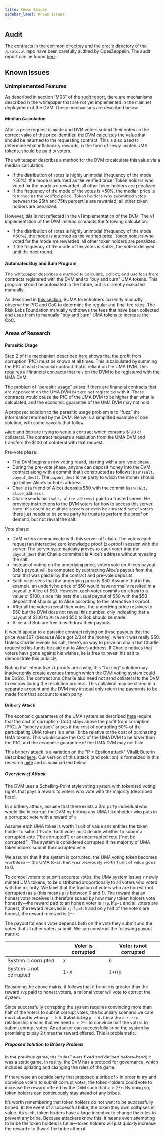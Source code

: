 ```yaml
---
title: Known Issues
sidebar_label: Known Issues
---
```


## Audit

The contracts in [the common directory](https://github.com/UMAprotocol/protocol/tree/9d403ddb5f2f07194daefe7da51e0e0a6306f2c4/core/contracts/common) and [the oracle directory](https://github.com/UMAprotocol/protocol/tree/9d403ddb5f2f07194daefe7da51e0e0a6306f2c4/core/contracts/oracle) of the `/protocol` repo have been carefully audited by OpenZeppelin.
The audit report can be found [here](https://blog.openzeppelin.com/uma-audit-phase-1/).

## Known Issues

### Unimplemented Features

As described in section “M03” of the [audit report](https://blog.openzeppelin.com/uma-audit-phase-1/), there are mechanisms described in the whitepaper that are not yet implemented in the mainnet deployment of the DVM.
These mechanisms are described below.

#### Median Calculation

After a price request is made and DVM voters submit their votes on the correct value of the price identifier, the DVM calculates the value that should be returned to the requesting contract.
This is also used to determine what inflationary rewards, in the form of newly minted UMA tokens, should be paid to voters.

The whitepaper describes a method for the DVM to calculate this value via a median calculation:

- If the distribution of votes is highly unimodal (frequency of the mode >50%), the mode is returned as the verified price. Token holders who voted for the mode are rewarded; all other token holders are penalized.
- If the frequency of the mode of the votes is <50%, the median price is returned as the verified price. Token holders who submitted votes between the 25th and 75th percentile are rewarded; all other token holders are penalized.

However, this is not reflected in the v1 implementation of the DVM. The v1 implementation of the DVM instead conducts the following calculation:

- If the distribution of votes is highly unimodal (frequency of the mode >50%), the mode is returned as the verified price. Token holders who voted for the mode are rewarded; all other token holders are penalized.
- If the frequency of the mode of the votes is <50%, the vote is delayed until the next round.

#### Automated Buy and Burn Program

The whitepaper describes a method to calculate, collect, and use fees from contracts registered with the DVM and to “buy and burn” UMA tokens.
This program should be automated in the future, but is currently executed manually.

As described in [this section](./economic_architecture.md), \$UMA tokenholders currently manually observe the PfC and CoC to determine the regular and final fee rates.
The Risk Labs Foundation manually withdraws the fees that have been collected and uses them to manually “buy and burn” UMA tokens to increase the CoC.

### Areas of Research

#### Parasitic Usage

Step 2 of the mechanism described [here](./economic_architecture.md) shows that the profit from corruption (PfC) must be known at all times.
This is calculated by summing the PfC of each financial contract that is reliant on the UMA DVM.
This requires all financial contracts that rely on the DVM to be registered with the UMA DVM.

The problem of “parasitic usage” arises if there are financial contracts that are dependent on the UMA DVM but are not registered with it.
These contracts would cause the PfC of the UMA DVM to be higher than what is calculated, and the economic guarantee of the UMA DVM may not hold.

A proposed solution to the parasitic usage problem is to “fuzz” the information returned by the DVM.
Below is a simplified example of one solution, with some caveats that follow.

Alice and Bob are trying to settle a contract which contains $100 of collateral. The contract requests a resolution from the UMA DVM and transfers the $100 of collateral with that request.

Pre-vote phase:

- The DVM begins a new voting round, starting with a pre-vote phase.
- During the pre-vote phase, anyone can deposit money into the DVM contract along with a commit that’s constructed as follows: `hash(salt, payout_dest)`. The `payout_dest` is the party to which the money should go (either Alice’s or Bob’s address).
- Charlie (a friend of Alice) deposits \$50 with the commit `hash(salt, alice_address)`.
- Charlie sends his `(salt, alice_address)` pair to a trusted server. He provides instructions to the DVM voters for how to access this server. Note: this could be multiple servers or even be a trusted set of voters - there just needs to be some party he trusts to perform the proof on demand, but not reveal the salt.

Vote phase:

- DVM voters communicate with this server off chain. The voters each request an interactive zero knowledge proof (zk-proof) session with the server. The server systematically proves to each voter that the `payout_dest` that Charlie committed is Alice’s address without revealing the salt.
- Instead of voting on the underlying price, voters vote on Alice’s payout. Bob’s payout will be computed by subtracting Alice’s payout from the total that was paid in by the contract and pre-vote deposits.
- Each voter sees that the underlying price is $50. Assume that in this example, an underlying price of $50 would have normally resulted in a payout to Alice of $50. However, each voter commits on-chain to a value of $100, since this nets the usual payout of $50 with the $50 deposit that should go to Alice according to the interactive zk-proof.
- After all the voters reveal their votes, the underlying price resolves to $50 but the DVM does not reveal this number, only indicating that a payout of $100 to Alice and \$50 to Bob should be made.
- Alice and Bob are free to withdraw their payouts.

It would appear to a parasitic contract relying on these payouts that the price was $67 (because Alice got 2/3 of the money), when it was really $50.
Unless Charlie reveals his salt, there’s no way to prove on chain that Charlie requested his funds be paid out to Alice’s address.
If Charlie notices that voters have gone against his wishes, he is free to reveal his salt to demonstrate this publicly.

Noting that interactive zk proofs are costly, this “fuzzing” solution may inadvertently create avenues through which the DVM voting system could be DoS’d.
The contract and Charlie also need not send collateral to the DVM to escrow during the resolution process.
This collateral may be stored in a separate account and the DVM may instead only return the payments to be made from that account to each party.

#### Bribery Attack

The economic guarantees of the UMA system as described [here](./economic_architecture.md) require that the cost of corruption (CoC) stays above the profit from corruption (PfC).
A “bribery attack” arises if the cost of controlling 50% of the participating UMA tokens is a small bribe relative to the cost of purchasing UMA tokens.
This would cause the CoC of the UMA DVM to be lower than the PfC, and the economic guarantee of the UMA DVM may not hold.

This bribery attack is a variation on the "P + Epsilon attack" Vitalik Buterin described [here](https://blog.ethereum.org/2015/01/28/p-epsilon-attack/).
Our version of this attack (and solution) is formalized in this research [note](https://github.com/UMAprotocol/research/blob/master/notes/BribeAttack.pdf) and is summarized below.

##### Overview of Attack

The DVM uses a Schelling-Point style voting system with tokenized voting rights that pays a reward to voters who vote with the majority (described [here](./economic_architecture.md)).

In a bribery attack, assume that there exists a 3rd party individual who would like to corrupt the DVM by bribing any UMA tokenholder who puts in a corrupted vote with a reward of `x`.

Assume each UMA token is worth 1 unit of value and entitles the token holder to submit 1 vote.
Each voter must decide whether to submit a corrupted vote (“be corrupted”) or an uncorrupted vote (“not be corrupted”).
The system is considered corrupted if the majority of UMA tokenholders submit the corrupted vote.

We assume that if the system is corrupted, the UMA voting token becomes worthless — the UMA token that was previously worth 1 unit of value goes to 0.

To compel voters to submit accurate votes, the UMA system issues `r` newly minted UMA tokens, to be distributed proportionally to all voters who voted with the majority.
We label that the fraction of voters who are honest (not corrupted) as `p` (this means `p` is between 0 and 1).
The reward that an honest voter receives is therefore scaled by how many token holders vote honestly—the reward paid to an honest voter is `r/p`.
If `p=1` and all voters are honest, the reward received is `r`; if `p=0.5` and only half of the voters are honest, the reward received is `2*r`.

The payout for each voter depends both on the vote they submit and the votes that all other voters submit.
We can construct the following payout matrix:

|                         | Voter is corrupted | Voter is not corrupted |
| ----------------------- | ------------------ | ---------------------- |
| System is corrupted     | x                  | 0                      |
| System is not corrupted | 1+x                | 1+r/p                  |

Reasoning the above matrix, it follows that if bribe `x` is greater than the reward `r/p` paid to honest voters, a rational voter will vote to corrupt the system.

Since successfully corrupting the system requires convincing more than half of the voters to submit corrupt votes, the boundary scenario we care most about is when `p = 0.5`.
Substituting `p = 0.5` into the `x > r/p` relationship means that we need `x > 2*r` to convince half the voters to submit corrupt votes.
An attacker can successfully bribe the system by promising to pay 2 times the reward offered. This is problematic.

##### Proposed Solution to Bribery Problem

In the previous game, the “rules” were fixed and defined before-hand; it was a static game. In reality, the DVM has a protocol for governance, which includes updating and changing the rules of the game.

If there were an outside party that proposed a bribe of `x` in order to try and convince voters to submit corrupt votes, the token-holders could vote to increase the reward offered by the DVM such that `x < 2*r`.
By doing so, token holders can continuously stay ahead of any bribes.

It’s worth remembering that token holders do not want to be successfully bribed. In the event of a successful bribe, the token they own collapses in value.
As such, token holders have a large incentive to change the rules to prevent any bribe.
Because attackers know this, it means even attempting to bribe the token holders is futile—token holders will just quickly increase the reward `r` to thwart the bribe attempt.
